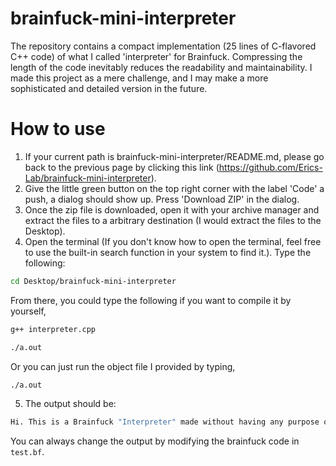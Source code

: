 # brainfuck-mini-interpreter
The repository contains a compact implementation (25 lines of C-flavored C++ code) of what I called 'interpreter' for Brainfuck. Compressing the length of the code inevitably reduces the readability and maintainability. I made this project as a mere challenge, and I may make a more sophisticated and detailed version in the future.

# How to use

1.  If your current path is brainfuck-mini-interpreter/README.md, please go back to the previous page by clicking this link (https://github.com/Erics-Lab/brainfuck-mini-interpreter).
2.  Give the little green button on the top right corner with the label 'Code' a push, a dialog should show up. Press 'Download ZIP' in the dialog.
3.  Once the zip file is downloaded, open it with your archive manager and extract the files to a arbitrary destination (I would extract the files to the Desktop).
4.  Open the terminal (If you don't know how to open the terminal, feel free to use the built-in search function in your system to find it.). Type the following:

```bash
cd Desktop/brainfuck-mini-interpreter
```
  From there, you could type the following if you want to compile it by yourself,
```bash
g++ interpreter.cpp
```
```bash
./a.out
```
  Or you can just run the object file I provided by typing,
```bash
./a.out
```
5.  The output should be:

```bash
Hi. This is a Brainfuck "Interpreter" made without having any purpose or practicality.
```
  
  You can always change the output by modifying the brainfuck code in ```test.bf```.
